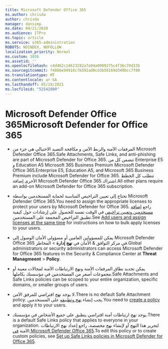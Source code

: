```yaml
---
title: Microsoft Defender Office 365
ms.author: chrisda
author: chrisda
manager: dansimp
ms.date: 04/21/2020
ms.audience: ITPro
ms.topic: article
ms.service: o365-administration
ROBOTS: NOINDEX, NOFOLLOW
localization_priority: Normal
ms.custom: 1036
ms.assetid: ''
ms.openlocfilehash: c4d462c14623282a7a94a0009275c4f36c70d33b
ms.sourcegitcommit: f4866e94918c7b591ad0cd3b58169d340bcc7f00
ms.translationtype: MT
ms.contentlocale: ar-SA
ms.lasthandoff: 05/19/2021
ms.locfileid: "52542880"
---
```

# <a name="microsoft-defender-for-office-365"></a><span data-ttu-id="52d10-102">Microsoft Defender Office 365</span><span class="sxs-lookup"><span data-stu-id="52d10-102">Microsoft Defender for Office 365</span></span>

- <span data-ttu-id="52d10-103">المرفقات الآمنة والربط الآمن و مكافحة التصيد الاحتيالي هي جزء من Microsoft Defender Office 365.</span><span class="sxs-lookup"><span data-stu-id="52d10-103">Safe Attachments, Safe Links, and anti-phishing are part of Microsoft Defender for Office 365.</span></span> <span data-ttu-id="52d10-104">تتضمن كل من Enterprise E5 و Education A5 Microsoft 365 Business Premium Microsoft Defender Office 365.</span><span class="sxs-lookup"><span data-stu-id="52d10-104">Enterprise E5, Education A5, and Microsoft 365 Business Premium include Microsoft Defender for Office 365.</span></span> <span data-ttu-id="52d10-105">تتطلب كل الخطط الأخرى إضافة Microsoft Defender Office 365 اشتراك.</span><span class="sxs-lookup"><span data-stu-id="52d10-105">All other plans require an add-on Microsoft Defender for Office 365 subscription.</span></span>

- <span data-ttu-id="52d10-106">تحتاج إلى تعيين التراخيص المناسبة لحماية المستخدمين بواسطة Microsoft Defender Office 365.</span><span class="sxs-lookup"><span data-stu-id="52d10-106">You need to assign the appropriate licenses to protect your users by Microsoft Defender for Office 365.</span></span> <span data-ttu-id="52d10-107">راجع [إضافة مستخدمين وتعيين تراخيص](/microsoft-365/admin/add-users/add-users) في الوقت نفسه للحصول على إرشادات حول كيفية تطبيق التراخيص المجمعة على المستخدمين.</span><span class="sxs-lookup"><span data-stu-id="52d10-107">See [Add users and assign licenses at the same time](/microsoft-365/admin/add-users/add-users) for instructions on how to bulk apply licenses to your users.</span></span>

- <span data-ttu-id="52d10-108">يمكن للمسؤولين العامين أو مسؤولي الأمان الوصول إلى Microsoft Defender Office 365 في مركز التوافق & الأمان في **نهج إدارة** \> المخاطر.</span><span class="sxs-lookup"><span data-stu-id="52d10-108">Global administrators or security administrators can access Microsoft Defender for Office 365 features in the Security & Compliance Center at **Threat Managmeent** \> **Policy**.</span></span>

- <span data-ttu-id="52d10-109">يمكن تحديد نطاق المرفقات الآمنة ونهج الارتباطات الآمنة لمجالات معينة أو مجموعات أصغر من المستخدمين في مؤسستك بكاملها.</span><span class="sxs-lookup"><span data-stu-id="52d10-109">Safe Attachments and Safe Links policies can be scoped to your entire organization, specific domains, or smaller groups of users.</span></span>

- <span data-ttu-id="52d10-110">لا يوجد نهج افتراضي للمرفق الآمن.</span><span class="sxs-lookup"><span data-stu-id="52d10-110">There is no default  Safe Attachment policy.</span></span> <span data-ttu-id="52d10-111">يجب إنشاء [نهج وتطبيقه](/microsoft-365/security/office-365-security/set-up-atp-safe-attachments-policies) على المستخدمين.</span><span class="sxs-lookup"><span data-stu-id="52d10-111">You need to [create a policy](/microsoft-365/security/office-365-security/set-up-atp-safe-attachments-policies) and apply it to your users.</span></span>

- <span data-ttu-id="52d10-112">يوجد نهج ارتباطات آمنة افتراضي ينطبق على جميع الأشخاص في مؤسستك.</span><span class="sxs-lookup"><span data-stu-id="52d10-112">There is a default Safe Links policy that applies to everyone in your organization.</span></span> <span data-ttu-id="52d10-113">لتحرير هذا النهج أو لإنشاء نهج مخصصة، راجع إعداد نهج الارتباطات الآمنة [في Microsoft Defender Office 365](/microsoft-365/security/office-365-security/set-up-atp-safe-links-policies).</span><span class="sxs-lookup"><span data-stu-id="52d10-113">To edit this policy or to create custom policies, see [Set up Safe Links policies in Microsoft Defender for Office 365](/microsoft-365/security/office-365-security/set-up-atp-safe-links-policies).</span></span>
